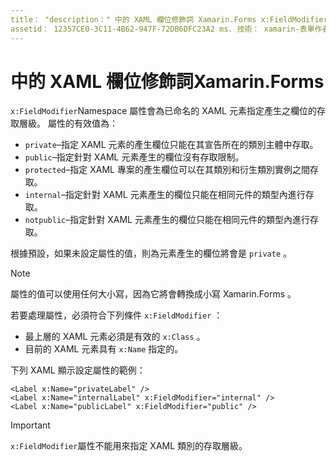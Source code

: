 ```yaml
---
title： "description：" 中的 XAML 欄位修飾詞 Xamarin.Forms x:FieldModifier namespace 屬性會為已命名的 XAML 專案指定產生之欄位的存取層級。
assetid： 12357CE0-3C11-4B62-947F-72DB6DFC23A2 ms. 技術： xamarin-表單作者： davidbritch ms. author： dabritch ms. 日期：08/02/2019 否-loc： [ Xamarin.Forms ， Xamarin.Essentials ]
---
```


# <a name="xaml-field-modifiers-in-xamarinforms"></a>中的 XAML 欄位修飾詞Xamarin.Forms

`x:FieldModifier`Namespace 屬性會為已命名的 XAML 元素指定產生之欄位的存取層級。 屬性的有效值為：

- `private`–指定 XAML 元素的產生欄位只能在其宣告所在的類別主體中存取。
- `public`–指定針對 XAML 元素產生的欄位沒有存取限制。
- `protected`–指定 XAML 專案的產生欄位可以在其類別和衍生類別實例之間存取。
- `internal`–指定針對 XAML 元素產生的欄位只能在相同元件的類型內進行存取。
- `notpublic`–指定針對 XAML 元素產生的欄位只能在相同元件的類型內進行存取。

根據預設，如果未設定屬性的值，則為元素產生的欄位將會是 `private` 。

> [!NOTE]
> 屬性的值可以使用任何大小寫，因為它將會轉換成小寫 Xamarin.Forms 。

若要處理屬性，必須符合下列條件 `x:FieldModifier` ：

- 最上層的 XAML 元素必須是有效的 `x:Class` 。
- 目前的 XAML 元素具有 `x:Name` 指定的。

下列 XAML 顯示設定屬性的範例：

```xaml
<Label x:Name="privateLabel" />
<Label x:Name="internalLabel" x:FieldModifier="internal" />
<Label x:Name="publicLabel" x:FieldModifier="public" />
```

> [!IMPORTANT]
> `x:FieldModifier`屬性不能用來指定 XAML 類別的存取層級。
